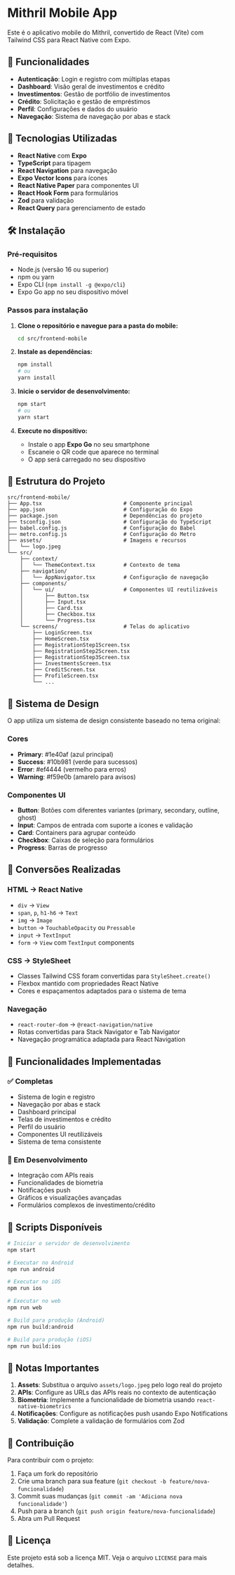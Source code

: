 # Mithril Mobile App

Este é o aplicativo mobile do Mithril, convertido de React (Vite) com Tailwind CSS para React Native com Expo.

## 🚀 Funcionalidades

- **Autenticação**: Login e registro com múltiplas etapas
- **Dashboard**: Visão geral de investimentos e crédito
- **Investimentos**: Gestão de portfólio de investimentos
- **Crédito**: Solicitação e gestão de empréstimos
- **Perfil**: Configurações e dados do usuário
- **Navegação**: Sistema de navegação por abas e stack

## 📱 Tecnologias Utilizadas

- **React Native** com **Expo**
- **TypeScript** para tipagem
- **React Navigation** para navegação
- **Expo Vector Icons** para ícones
- **React Native Paper** para componentes UI
- **React Hook Form** para formulários
- **Zod** para validação
- **React Query** para gerenciamento de estado

## 🛠️ Instalação

### Pré-requisitos

- Node.js (versão 16 ou superior)
- npm ou yarn
- Expo CLI (`npm install -g @expo/cli`)
- Expo Go app no seu dispositivo móvel

### Passos para instalação

1. **Clone o repositório e navegue para a pasta do mobile:**
   ```bash
   cd src/frontend-mobile
   ```

2. **Instale as dependências:**
   ```bash
   npm install
   # ou
   yarn install
   ```

3. **Inicie o servidor de desenvolvimento:**
   ```bash
   npm start
   # ou
   yarn start
   ```

4. **Execute no dispositivo:**
   - Instale o app **Expo Go** no seu smartphone
   - Escaneie o QR code que aparece no terminal
   - O app será carregado no seu dispositivo

## 📁 Estrutura do Projeto

```
src/frontend-mobile/
├── App.tsx                          # Componente principal
├── app.json                         # Configuração do Expo
├── package.json                     # Dependências do projeto
├── tsconfig.json                    # Configuração do TypeScript
├── babel.config.js                  # Configuração do Babel
├── metro.config.js                  # Configuração do Metro
├── assets/                          # Imagens e recursos
│   └── logo.jpeg
└── src/
    ├── context/
    │   └── ThemeContext.tsx         # Contexto de tema
    ├── navigation/
    │   └── AppNavigator.tsx         # Configuração de navegação
    ├── components/
    │   └── ui/                      # Componentes UI reutilizáveis
    │       ├── Button.tsx
    │       ├── Input.tsx
    │       ├── Card.tsx
    │       ├── Checkbox.tsx
    │       └── Progress.tsx
    └── screens/                     # Telas do aplicativo
        ├── LoginScreen.tsx
        ├── HomeScreen.tsx
        ├── RegistrationStep1Screen.tsx
        ├── RegistrationStep2Screen.tsx
        ├── RegistrationStep3Screen.tsx
        ├── InvestmentsScreen.tsx
        ├── CreditScreen.tsx
        ├── ProfileScreen.tsx
        └── ...
```

## 🎨 Sistema de Design

O app utiliza um sistema de design consistente baseado no tema original:

### Cores
- **Primary**: #1e40af (azul principal)
- **Success**: #10b981 (verde para sucessos)
- **Error**: #ef4444 (vermelho para erros)
- **Warning**: #f59e0b (amarelo para avisos)

### Componentes UI
- **Button**: Botões com diferentes variantes (primary, secondary, outline, ghost)
- **Input**: Campos de entrada com suporte a ícones e validação
- **Card**: Containers para agrupar conteúdo
- **Checkbox**: Caixas de seleção para formulários
- **Progress**: Barras de progresso

## 🔄 Conversões Realizadas

### HTML → React Native
- `div` → `View`
- `span`, `p`, `h1-h6` → `Text`
- `img` → `Image`
- `button` → `TouchableOpacity` ou `Pressable`
- `input` → `TextInput`
- `form` → `View` com `TextInput` components

### CSS → StyleSheet
- Classes Tailwind CSS foram convertidas para `StyleSheet.create()`
- Flexbox mantido com propriedades React Native
- Cores e espaçamentos adaptados para o sistema de tema

### Navegação
- `react-router-dom` → `@react-navigation/native`
- Rotas convertidas para Stack Navigator e Tab Navigator
- Navegação programática adaptada para React Navigation

## 📱 Funcionalidades Implementadas

### ✅ Completas
- Sistema de login e registro
- Navegação por abas e stack
- Dashboard principal
- Telas de investimentos e crédito
- Perfil do usuário
- Componentes UI reutilizáveis
- Sistema de tema consistente

### 🚧 Em Desenvolvimento
- Integração com APIs reais
- Funcionalidades de biometria
- Notificações push
- Gráficos e visualizações avançadas
- Formulários complexos de investimento/crédito

## 🚀 Scripts Disponíveis

```bash
# Iniciar o servidor de desenvolvimento
npm start

# Executar no Android
npm run android

# Executar no iOS
npm run ios

# Executar no web
npm run web

# Build para produção (Android)
npm run build:android

# Build para produção (iOS)
npm run build:ios
```

## 📝 Notas Importantes

1. **Assets**: Substitua o arquivo `assets/logo.jpeg` pelo logo real do projeto
2. **APIs**: Configure as URLs das APIs reais no contexto de autenticação
3. **Biometria**: Implemente a funcionalidade de biometria usando `react-native-biometrics`
4. **Notificações**: Configure as notificações push usando Expo Notifications
5. **Validação**: Complete a validação de formulários com Zod

## 🤝 Contribuição

Para contribuir com o projeto:

1. Faça um fork do repositório
2. Crie uma branch para sua feature (`git checkout -b feature/nova-funcionalidade`)
3. Commit suas mudanças (`git commit -am 'Adiciona nova funcionalidade'`)
4. Push para a branch (`git push origin feature/nova-funcionalidade`)
5. Abra um Pull Request

## 📄 Licença

Este projeto está sob a licença MIT. Veja o arquivo `LICENSE` para mais detalhes.
